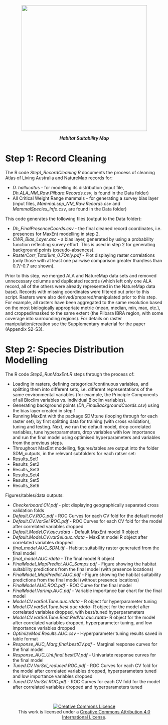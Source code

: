 <div align="center">
    <img src="../Figures/Figure3.png" width="400px"</img> 
</div>
<p align="center">
<b><i>Habitat Suitability Map</i></b>
</p>

# Step 1: Record Cleaning 

The R code *Step1_RecordCleaning.R* documents the process of cleaning Atlas of Living Australia and NatureMap records for:
* *D. hallucatus* - for modelling its distribution (input file, *Dh.ALA_NM_Raw.Pilbara.Records.csv*, is found in the Data folder)
* All Critical Weight Range mammals - for generating a survey bias layer (input files, *Mammal.spp_NM_Raw.Records.csv* and *MammalSpecies_Info.csv*, are found in the Data folder)

This code generates the following files (output to the Data folder):
* *Dh_FinalPresenceCoords.csv* - the final cleaned record coordinates, i.e. presences for MaxEnt modelling in step 2.
* *CWR_Bias_Layer.asc* - a bias layer, generated by using a probability function reflecting survey effort. This is used in step 2 for generating background points (pseudo-absences).
* *RasterCorr_Total1km_0.7Only.pdf* - Plot displaying raster correlations (only those with at least one pairwise comparison greater than/less than 0.7/-0.7 are shown).

Prior to this step, we merged ALA and NatureMap data sets and removed unnecessary columns and duplicated records (which left only one ALA record, all of the others were already represented in the NatureMap data base). Records with missing coordinates were filtered out prior to this script. Rasters were also derived/prepared/manipulated prior to this step. For example, all rasters have been aggregated to the same resolution based on the most biologically appropriate metric (mean, median, min, max, etc.), and cropped/masked to the same extent (the Pilbara IBRA region, with some coverage into surrounding regions). For details on raster manipulation/creation see the Supplementary material for the paper (Appendix S2-S3).



# Step 2: Species Distribution Modelling

The R code *Step2_RunMaxEnt.R* steps through the process of:
- Loading in rasters, defining categorical/continuous variables, and splitting them into different sets, i.e. different representations of the same environmental variables (for example, the Principle Components of all Bioclim variables vs. individual Bioclim variables).
- Generating background points  (*Dh_FinalBackgroundCoords.csv*) using the bias layer created in step 1
- Running MaxEnt with the package SDMtune (looping through for each raster set), by first splitting data for training (with cross validation), tuning and testing. Next, we run the default model, drop correlated variables, tune hyperparameters, drop variables with low importance and run the final model using optimised hyperparameters and variables from the previous steps. 
- Throughout MaxEnt modelling, figures/tables are output into the folder SDM_outputs, in the relevant subfolders for each ratser set:
 - Results_Set1
 - Results_Set2
 - Results_Set3
 - Results_Set4
 - Results_Set5
 - Results_Set6
 
  Figures/tables/data outputs: 
  - *Checkerboard.CV.pdf* - plot displaying geographically separated cross validation folds
  - *Default.CV.ROC.pdf* - ROC Curves for each CV fold for the default model
  - *Default.CV.VarSel.ROC.pdf* - ROC Curves for each CV fold for the model after correlated variables dropped
  - *Default.Model.CV.auc.rdata* - Default MaxEnt model R object
  - *Default.Model.CV.varSel.auc.rdata* - MaxEnt model R object after correlated variables dropped
  - *final_model.AUC_SDM.tif* - Habitat suitability raster generated from the final model
  - *final_model.AUC.rdata* - The final model R object
  - *FinalModel_MapPredict.AUC_Samps.pdf* - Figure showing the habitat suitability predictions from the final model (with presence locations)
  - *FinalModel_MapPredict.AUC.pdf*  - Figure showing the habitat suitability predictions from the final model (without presence locations)
  - *FinalModel.AUC.ROC.pdf* - ROC Curve for the final model
  - *FinalModel.VarImp.AUC.pdf* - Variable importance bar chart for the final model
  - *Model.CV.varSel.Tune.auc.rdata* - R object for hyperparameter tuning
  - *Model.CV.varSel.Tune.best.auc.rdata*- R object for the model after correlated variables dropped, with best/tuned hyperparameters
  - *Model.CV.varSel.Tune.Best.RedVar.auc.rdata*- R object for the model after correlated variables dropped, hyperparameter tuning, and low importance variables dropped
  - *OptimizeMod.Results.AUC.csv* - Hyperparameter tuning results saved in table format
  - *Response_AUC_Marg.final.bestCV.pdf* - Marginal response curves for the final model
  - *Response_AUC_Uni.final.bestCV.pdf* - Univariate response curves for the final model
  - *Tuned.CV.VarSel_reduced.ROC.pdf* - ROC Curves for each CV fold for the model after correlated variables dropped, hyperparameters tuned and low importance variables dropped 
  - *Tuned.CV.VarSel.ROC.pdf* - ROC Curves for each CV fold for the model after correlated variables dropped and hyperparameters tuned


&nbsp;
<div align="center">
<a rel="license" href="http://creativecommons.org/licenses/by/4.0/"><img alt="Creative Commons Licence" style="border-width:0" src="https://i.creativecommons.org/l/by/4.0/88x31.png" /></a><br />This work is licensed under a <a rel="license" href="http://creativecommons.org/licenses/by/4.0/">Creative Commons Attribution 4.0 International License</a>.
</div>
